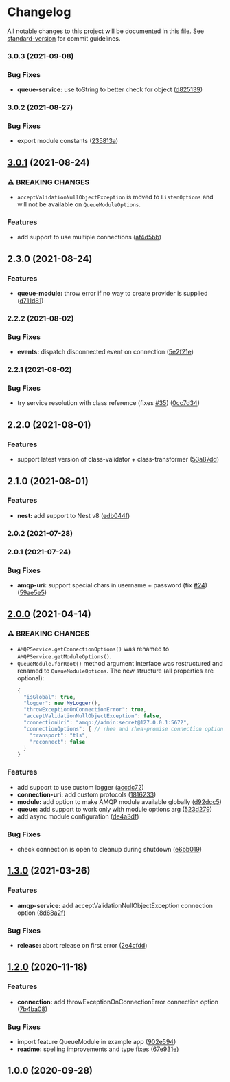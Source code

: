 # Changelog

All notable changes to this project will be documented in this file. See [standard-version](https://github.com/conventional-changelog/standard-version) for commit guidelines.

### 3.0.3 (2021-09-08)


### Bug Fixes

* **queue-service:** use toString to better check for object ([d825139](https://github.com/team-supercharge/nest-amqp/commit/d825139063a0dfbdfb95c06c1f00551044816962))

### 3.0.2 (2021-08-27)


### Bug Fixes

* export module constants ([235813a](https://github.com/team-supercharge/nest-amqp/commit/235813a471676da20493656b1f0c3de443a7d3b0))

## [3.0.1](https://github.com/team-supercharge/nest-amqp/compare/v2.3.0...v3.0.1) (2021-08-24)


### ⚠ BREAKING CHANGES

* `acceptValidationNullObjectException` is moved to `ListenOptions` and
  will not be available on `QueueModuleOptions`.
### Features

* add support to use multiple connections ([af4d5bb](https://github.com/team-supercharge/nest-amqp/commit/af4d5bb7c2861031dbb20284b87cba88b663bab7))

## 2.3.0 (2021-08-24)


### Features

* **queue-module:** throw error if no way to create provider is supplied ([d711d81](https://github.com/team-supercharge/nest-amqp/commit/d711d81344b641f43d8e85f8ae38e5eb74115209))

### 2.2.2 (2021-08-02)


### Bug Fixes

* **events:** dispatch disconnected event on connection ([5e2f21e](https://github.com/team-supercharge/nest-amqp/commit/5e2f21ebb76b278127dbc97b8ea06b8f098e5baa))

### 2.2.1 (2021-08-02)


### Bug Fixes

* try service resolution with class reference (fixes [#35](https://github.com/team-supercharge/nest-amqp/issues/35)) ([0cc7d34](https://github.com/team-supercharge/nest-amqp/commit/0cc7d344734c72b54ac6fb0886f9300f71fea0db))

## 2.2.0 (2021-08-01)


### Features

* support latest version of class-validator + class-transformer ([53a87dd](https://github.com/team-supercharge/nest-amqp/commit/53a87dde0504c22aa3fcead02e2e777181bd2a86))

## 2.1.0 (2021-08-01)


### Features

* **nest:** add support to Nest v8 ([edb044f](https://github.com/team-supercharge/nest-amqp/commit/edb044f71422d20e4dc5e864517d4f412183cb2e))

### 2.0.2 (2021-07-28)

### 2.0.1 (2021-07-24)


### Bug Fixes

* **amqp-uri:** support special chars in username + password (fix [#24](https://github.com/team-supercharge/nest-amqp/issues/24)) ([59ae5e5](https://github.com/team-supercharge/nest-amqp/commit/59ae5e53ce32b06f2227103cb0abf64666d80711))

## [2.0.0](https://github.com/team-supercharge/nest-amqp/compare/v1.3.0...v2.0.0) (2021-04-14)


### ⚠ BREAKING CHANGES

* `AMQPService.getConnectionOptions()` was renamed to `AMQPService.getModuleOptions()`.
* `QueueModule.forRoot()` method argument interface was restructured and renamed to `QueueModuleOptions`.
  The new structure (all properties are optional):
  ```javascript
  {
    "isGlobal": true,
    "logger": new MyLogger(),
    "throwExceptionOnConnectionError": true,
    "acceptValidationNullObjectException": false,
    "connectionUri": "amqp://admin:secret@127.0.0.1:5672",
    "connectionOptions": { // rhea and rhea-promise connection options go here
      "transport": "tls",
      "reconnect": false
    }
  }
  ```

### Features

* add support to use custom logger ([accdc72](https://github.com/team-supercharge/nest-amqp/commit/accdc72b253e18f4a28709c4f3599cb3153fe7e5))
* **connection-uri:** add custom protocols ([1816233](https://github.com/team-supercharge/nest-amqp/commit/1816233aacee749e958703073ecacd443b9ed1cb))
* **module:** add option to make AMQP module available globally ([d92dcc5](https://github.com/team-supercharge/nest-amqp/commit/d92dcc5026a8d91fc9b7f843d40469ce86e92235))
* **queue:** add support to work only with module options arg ([523d279](https://github.com/team-supercharge/nest-amqp/commit/523d279d307c436f3818eb4d66fa46d0275d14a9))
* add async module configuration ([de4a3df](https://github.com/team-supercharge/nest-amqp/commit/de4a3df18ba4841b1ef16e2a8d8adadd343a7b4d))


### Bug Fixes

* check connection is open to cleanup during shutdown ([e6bb019](https://github.com/team-supercharge/nest-amqp/commit/e6bb019c464447b4e5976eb9bff8f4bcf1ecdb5b))

## [1.3.0](https://github.com/team-supercharge/nest-amqp/compare/v1.2.0...v1.3.0) (2021-03-26)


### Features

* **amqp-service:** add acceptValidationNullObjectException connection option ([8d68a2f](https://github.com/team-supercharge/nest-amqp/commit/8d68a2fc1ffaaed8d01fb88a53efc66ec4ba7eef))


### Bug Fixes

* **release:** abort release on first error ([2e4cfdd](https://github.com/team-supercharge/nest-amqp/commit/2e4cfdd1569f568e87e0cf9615d42a4bd8465186))

## [1.2.0](https://github.com/team-supercharge/nest-amqp/compare/v1.0.0...v1.2.0) (2020-11-18)


### Features

* **connection:** add throwExceptionOnConnectionError connection option ([7b4ba08](https://github.com/team-supercharge/nest-amqp/commit/7b4ba08ad00bbdb741aaa3f507f941ada3cd5981))


### Bug Fixes

* import feature QueueModule in example app ([902e594](https://github.com/team-supercharge/nest-amqp/commit/902e5944d496847c160356b2e15d535548482c47))
* **readme:** spelling improvements and type fixes ([67e931e](https://github.com/team-supercharge/nest-amqp/commit/67e931e6017b9298525836bb7dd49f06d4a99e4b))

## 1.0.0 (2020-09-28)

